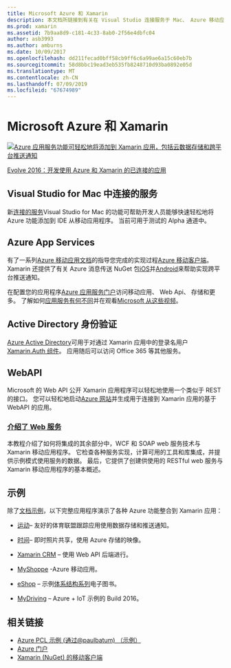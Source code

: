 ```yaml
---
title: Microsoft Azure 和 Xamarin
description: 本文档所链接到有关在 Visual Studio 连接服务于 Mac、 Azure 移动应用、 Active Directory 身份验证和 WebAPI 的文档。
ms.prod: xamarin
ms.assetid: 7b9aa8d9-c181-4c33-8ab0-2f56e4dbfc04
author: asb3993
ms.author: amburns
ms.date: 10/09/2017
ms.openlocfilehash: dd211fecad0bff58cb9ff6c6a99ae6a15c60eb7b
ms.sourcegitcommit: 58d8bbc19ead3eb535fb8248710d93ba0892e05d
ms.translationtype: MT
ms.contentlocale: zh-CN
ms.lasthandoff: 07/09/2019
ms.locfileid: "67674989"
---
```

# <a name="microsoft-azure-and-xamarin"></a>Microsoft Azure 和 Xamarin

[![](images/evolve-mikej-azure-sml.png "Azure 应用服务功能可轻松地将添加到 Xamarin 应用，包括云数据存储和跨平台推送通知")](https://evolve.xamarin.com/session/56ec886fde91c6253c277bc6)

[Evolve 2016：开发使用 Azure 和 Xamarin 的已连接的应用](https://evolve.xamarin.com/session/56ec886fde91c6253c277bc6)

## <a name="connected-services-in-visual-studio-for-mac"></a>Visual Studio for Mac 中连接的服务

新[连接的服务](connected-services.md)Visual Studio for Mac 的功能可帮助开发人员能够快速轻松地将 Azure 功能添加到 IDE 从移动应用程序。 当前可用于测试的 Alpha 通道中。

## <a name="azure-app-services"></a>Azure App Services

有了一系列[Azure 移动应用文档](~/cross-platform/data-cloud/mobile-apps.md)的指导您完成的实现过程[Azure 移动客户端](https://www.nuget.org/packages/Microsoft.Azure.Mobile.Client/)。
Xamarin 还提供了有关 Azure 消息传送 NuGet 包[iOS](https://www.nuget.org/packages/Xamarin.Azure.NotificationHubs.iOS/)并[Android](https://www.nuget.org/packages/Xamarin.Azure.NotificationHubs.Android/)来帮助实现跨平台推送通知。

在配置您的应用程序[Azure 应用服务门户](https://portal.azure.com/)访问移动应用、 Web Api、 存储和更多。 了解如何[应用服务有何不同](https://azure.microsoft.com/updates/whats-new-with-azure-app-service/)并在观看[Microsoft 从这些视频](https://azure.microsoft.com/campaigns/azure-march-announcement/)。

## <a name="active-directory-authentication"></a>Active Directory 身份验证

[Azure Active Directory](~/cross-platform/data-cloud/active-directory/index.md)可用于对通过 Xamarin 应用中的登录名用户[Xamarin.Auth 组件](https://www.nuget.org/packages/Xamarin.Auth/)。
应用随后可以访问 Office 365 等其他服务。

## <a name="webapi"></a>WebAPI

Microsoft 的 Web API 公开 Xamarin 应用程序可以轻松地使用一个类似于 REST 的接口。
您可以轻松地启动[Azure 网站](https://trywebsites.azurewebsites.net/)并生成用于连接到 Xamarin 应用的基于 WebAPI 的应用。


###  <a name="introduction-to-web-servicescross-platformdata-cloudweb-servicesindexmd"></a>[介绍了 Web 服务](~/cross-platform/data-cloud/web-services/index.md)

本教程介绍了如何将集成的其余部分中，WCF 和 SOAP web 服务技术与 Xamarin 移动应用程序。 它检查各种服务实现，计算可用的工具和库集成，并提供示例模式使用服务的数据。 最后，它提供了创建供使用的 RESTful web 服务与 Xamarin 移动应用程序的基本概述。

## <a name="samples"></a>示例

除了[文档示例](https://github.com/xamarin/mobile-samples/tree/master/Azure)，以下完整应用程序演示了各种 Azure 功能整合到 Xamarin 应用：

- [运动](https://github.com/xamarin/Sport)– 友好的体育联盟跟踪应用使用数据存储和推送通知。
- [时间](https://github.com/pierceboggan/Moments)– 即时照片共享，使用 Azure 存储的映像。
- [Xamarin CRM](https://github.com/xamarin/app-crm) – 使用 Web API 后端进行。
- [MyShoppe](https://github.com/jamesmontemagno/MyShoppe) -Azure 移动应用。

- [eShop](https://github.com/dotnet-architecture/eShopOnContainers) – 示例[体系结构系列](https://www.microsoft.com/net/learn/architecture)电子图书。
- [MyDriving](https://azure.microsoft.com/campaigns/mydriving/) – Azure + IoT 示例的 Build 2016。


## <a name="related-links"></a>相关链接

- [Azure PCL 示例 (通过@paulbatum) （示例）](https://github.com/paulbatum/mobile-services-xamarin-pcl)
- [Azure 门户](https://azure.microsoft.com/)
- [Xamarin (NuGet) 的移动客户端](https://www.nuget.org/packages/Microsoft.Azure.Mobile.Client/)
